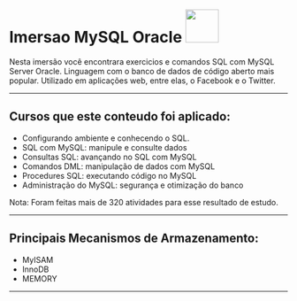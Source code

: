 # **Imersao MySQL Oracle** <img src="https://cdn.jsdelivr.net/gh/devicons/devicon/icons/mysql/mysql-original-wordmark.svg" width="60"/>

Nesta imersão você encontrara exercicios e comandos SQL com MySQL Server Oracle.
Linguagem com o banco de dados de código aberto mais popular.
Utilizado em aplicações web, entre elas, o Facebook e o Twitter.

****

## Cursos que este conteudo foi aplicado:

- Configurando ambiente e conhecendo o SQL.
- SQL com MySQL: manipule e consulte dados
- Consultas SQL: avançando no SQL com MySQL
- Comandos DML: manipulação de dados com MySQL
- Procedures SQL: executando código no MySQL
- Administração do MySQL: segurança e otimização do banco

Nota: Foram feitas mais de 320 atividades para esse resultado de estudo.

****

## Principais Mecanismos de Armazenamento:

- MyISAM
- InnoDB
- MEMORY

****

